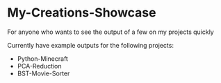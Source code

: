 # My-Creations-Showcase
For anyone who wants to see the output of a few on my projects quickly

Currently have example outputs for the following projects: 

- Python-Minecraft
- PCA-Reduction
- BST-Movie-Sorter
